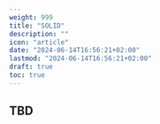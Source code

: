 ```yaml
---
weight: 999
title: "SOLID"
description: ""
icon: "article"
date: "2024-06-14T16:56:21+02:00"
lastmod: "2024-06-14T16:56:21+02:00"
draft: true
toc: true
---
```


## TBD

